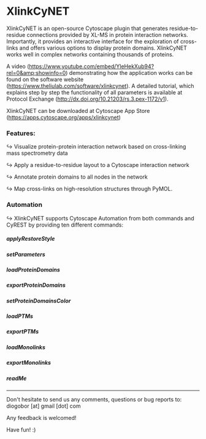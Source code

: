 # XlinkCyNET

XlinkCyNET is an open-source Cytoscape plugin that generates residue-to-residue connections provided by XL-MS in protein interaction networks. Importantly, it provides an interactive interface for the exploration of cross-links and offers various options to display protein domains. XlinkCyNET works well in complex networks containing thousands of proteins.

A video (https://www.youtube.com/embed/YleHekXub94?rel=0&amp;showinfo=0) demonstrating how the application works can be found on the software website (https://www.theliulab.com/software/xlinkcynet).
A detailed tutorial, which explains step by step the functionality of all parameters is available at Protocol Exchange (http://dx.doi.org/10.21203/rs.3.pex-1172/v1).

XlinkCyNET can be downloaded at Cytoscape App Store (https://apps.cytoscape.org/apps/xlinkcynet)

### Features:

↪ Visualize protein-protein interaction network based on cross-linking mass spectrometry data

↪ Apply a residue-to-residue layout to a Cytoscape interaction network

↪ Annotate protein domains to all nodes in the network

↪ Map cross-links on high-resolution structures through PyMOL.

### Automation

&#8618; XlinkCyNET supports Cytoscape Automation from both commands and CyREST by providing ten different commands: <br/>

##### _applyRestoreStyle_
##### _setParameters_
##### _loadProteinDomains_
##### _exportProteinDomains_
##### _setProteinDomainsColor_
##### _loadPTMs_
##### _exportPTMs_
##### _loadMonolinks_
##### _exportMonolinks_
##### _readMe_

<hr/>

Don't hesitate to send us any comments, questions or bug reports to: diogobor [at] gmail [dot] com

Any feedback is welcomed!

Have fun! :)

